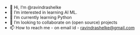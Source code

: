 - 👋 Hi, I’m @ravindrashelke
- 👀 I’m interested in learning AI ML.
- 🌱 I’m currently learning Python
- 💞️ I’m looking to collaborate on (open source) projects
- 📫 How to reach me - on email id  - ravindrashelke@gmail.com

<!---
ravindrashelke/ravindrashelke is a ✨ special ✨ repository because its `README.md` (this file) appears on your GitHub profile.
You can click the Preview link to take a look at your changes.
--->

